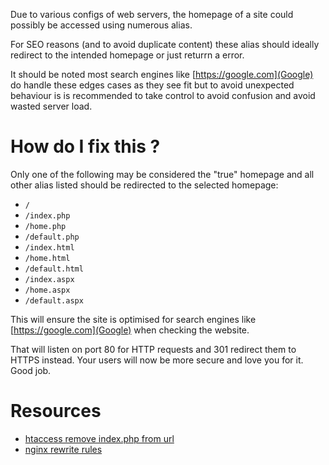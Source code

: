 Due to various configs of web servers, the homepage of a site could possibly be accessed using numerous alias. 

For SEO reasons (and to avoid duplicate content) these alias should ideally redirect to the intended homepage or just returrn a error.

It should be noted most search engines like [https://google.com](Google) do handle these edges cases as they see fit but to avoid unexpected behaviour is is recommended to take control to avoid confusion and avoid wasted server load.

# How do I fix this ?

Only one of the following may be considered the "true" homepage and all other alias listed should be redirected to the selected homepage:

* `/`
* `/index.php`
* `/home.php`
* `/default.php`
* `/index.html`
* `/home.html`
* `/default.html`
* `/index.aspx`
* `/home.aspx`
* `/default.aspx`

This will ensure the site is optimised for search engines like [https://google.com](Google) when checking the website.

That will listen on port 80 for HTTP requests and 301 redirect them to HTTPS instead. Your users will now be more secure and love you for it. Good job.

# Resources

* [htaccess remove index.php from url](http://stackoverflow.com/questions/4365129/htaccess-remove-index-php-from-url)
* [nginx rewrite rules](http://nginx.org/en/docs/http/converting_rewrite_rules.html)